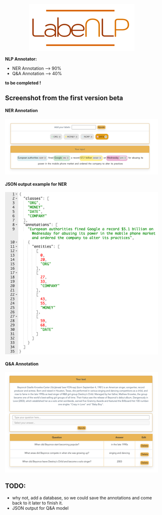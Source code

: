 <p align="center">
<img src="./src/assets/labenlp_logo.png">
</p>

**NLP Annotator:**

- NER Annotation --> 90%
- Q&A Annotation --> 40%

**to be completed !**

## Screenshot from the first version beta

#### NER Annotation
<p align="center">
<img src="./src/assets/ss-first-version.png">
</p>

#### JSON output example for NER

<p align="center">
<img src="./src/assets/ex_json_output.png">
</p>

#### Q&A Annotation
<p align="center">
<img src="./src/assets/qa-annotation.png">
</p>


## TODO:

- why not, add a database, so we could save the annotations and come back to it later to finish it.
- JSON output for Q&A model
